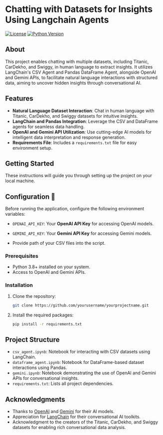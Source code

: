 
# Chatting with Datasets for Insights Using Langchain Agents

[![License](https://img.shields.io/badge/License-MIT-blue.svg)](LICENSE)
[![Python Version](https://img.shields.io/badge/python-3.8%20%7C%203.9%20%7C%203.10-blue.svg)](https://www.python.org/downloads/release)



## About

This project enables chatting with multiple datasets, including Titanic, CarDekho, and Swiggy, in human language to extract insights. It utilizes LangChain's CSV Agent and Pandas DataFrame Agent, alongside OpenAI and Gemini APIs, to facilitate natural language interactions with structured data, aiming to uncover hidden insights through conversational AI.

## Features

- **Natural Language Dataset Interaction**: Chat in human language with Titanic, CarDekho, and Swiggy datasets for intuitive insights.
- **LangChain and Pandas Integration**: Leverage the CSV and DataFrame agents for seamless data handling.
- **OpenAI and Gemini API Utilization**: Use cutting-edge AI models for intelligent data interpretation and response generation.
- **Requirements File**: Includes a `requirements.txt` file for easy environment setup.

## Getting Started

These instructions will guide you through setting up the project on your local machine.

## Configuration 🔧

Before running the application, configure the following environment variables:

- `OPENAI_API_KEY`: Your **OpenAI API Key** for accessing OpenAI models.
- `GEMINI_API_KEY`: Your **Gemini API Key** for accessing Gemini models.

- Provide path of your CSV files into the script.

### Prerequisites

- Python 3.8+ installed on your system.
- Access to OpenAI and Gemini APIs.

### Installation

1. Clone the repository:

   ```bash
   git clone https://github.com/yourusername/yourprojectname.git
   ```

2. Install the required packages:

    ```bash
    pip install -r requirements.txt
    ```


## Project Structure

- `csv_agent.ipynb`: Notebook for interacting with CSV datasets using LangChain.
- `dataframe_agent.ipynb`: Notebook for DataFrame-based dataset interactions using Pandas.
- `gemini.ipynb`: Notebook demonstrating the use of OpenAI and Gemini APIs for conversational insights.
- `requirements.txt`: Lists all project dependencies.

## Acknowledgments

- Thanks to [OpenAI](https://openai.com) and [Gemini](https://gemini.com) for their AI models.
- Appreciation for [LangChain](https://langchain.com) for their conversational AI toolkits.
- Acknowledgment to the creators of the Titanic, CarDekho, and Swiggy datasets for enabling rich conversational data analysis.
